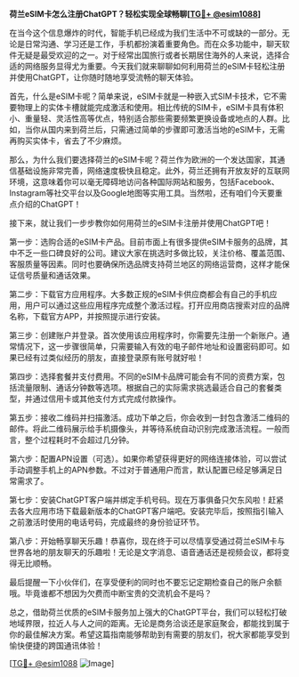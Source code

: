 **荷兰eSIM卡怎么注册ChatGPT？轻松实现全球畅聊[[TG💪+ @esim1088](https://t.me/s/esim1088)]**

在当今这个信息爆炸的时代，智能手机已经成为我们生活中不可或缺的一部分。无论是日常沟通、学习还是工作，手机都扮演着重要角色。而在众多功能中，聊天软件无疑是最受欢迎的之一。对于经常出国旅行或者长期居住海外的人来说，选择合适的网络服务显得尤为重要。今天我们就来聊聊如何利用荷兰的eSIM卡轻松注册并使用ChatGPT，让你随时随地享受流畅的聊天体验。

首先，什么是eSIM卡呢？简单来说，eSIM卡就是一种嵌入式SIM卡技术，它不需要物理上的实体卡槽就能完成激活和使用。相比传统的SIM卡，eSIM卡具有体积小、重量轻、灵活性高等优点，特别适合那些需要频繁更换设备或地点的人群。比如，当你从国内来到荷兰后，只需通过简单的步骤即可激活当地的eSIM卡，无需再购买实体卡，省去了不少麻烦。

那么，为什么我们要选择荷兰的eSIM卡呢？荷兰作为欧洲的一个发达国家，其通信基础设施非常完善，网络速度极快且稳定。此外，荷兰还拥有开放友好的互联网环境，这意味着你可以毫无障碍地访问各种国际网站和服务，包括Facebook、Instagram等社交平台以及Google地图等实用工具。当然啦，还有咱们今天要重点介绍的ChatGPT！

接下来，就让我们一步步教你如何用荷兰的eSIM卡注册并使用ChatGPT吧！

第一步：选购合适的eSIM卡产品。目前市面上有很多提供eSIM卡服务的品牌，其中不乏一些口碑良好的公司。建议大家在挑选时多做比较，关注价格、覆盖范围、客服质量等因素。同时也要确保所选品牌支持荷兰地区的网络运营商，这样才能保证信号质量和通话效果。

第二步：下载官方应用程序。大多数正规的eSIM卡供应商都会有自己的手机应用，用户可以通过这些应用程序完成整个激活过程。打开应用商店搜索对应的品牌名称，下载官方APP，并按照提示进行安装。

第三步：创建账户并登录。首次使用该应用程序时，你需要先注册一个新账户。通常情况下，这一步骤很简单，只需要输入有效的电子邮件地址和设置密码即可。如果已经有过类似经历的朋友，直接登录原有账号就好啦！

第四步：选择套餐并支付费用。不同的eSIM卡品牌可能会有不同的资费方案，包括流量限制、通话分钟数等选项。根据自己的实际需求挑选最适合自己的套餐类型，并通过信用卡或其他支付方式完成付款操作。

第五步：接收二维码并扫描激活。成功下单之后，你会收到一封包含激活二维码的邮件。将此二维码展示给手机摄像头，并等待系统自动识别完成激活流程。一般而言，整个过程耗时不会超过几分钟。

第六步：配置APN设置（可选）。如果你希望获得更好的网络连接体验，可以尝试手动调整手机上的APN参数。不过对于普通用户而言，默认配置已经足够满足日常需求了。

第七步：安装ChatGPT客户端并绑定手机号码。现在万事俱备只欠东风啦！赶紧去各大应用市场下载最新版本的ChatGPT客户端吧。安装完毕后，按照指引输入之前激活时使用的电话号码，完成最终的身份验证环节。

第八步：开始畅享聊天乐趣！恭喜你，现在终于可以尽情享受通过荷兰eSIM卡与世界各地的朋友聊天的乐趣啦！无论是文字消息、语音通话还是视频会议，都将变得无比顺畅。

最后提醒一下小伙伴们，在享受便利的同时也不要忘记定期检查自己的账户余额哦。毕竟谁都不想因为欠费而中断宝贵的交流机会不是吗？

总之，借助荷兰优质的eSIM卡服务加上强大的ChatGPT平台，我们可以轻松打破地域界限，拉近人与人之间的距离。无论是商务洽谈还是家庭聚会，都能找到属于你的最佳解决方案。希望这篇指南能够帮助到有需要的朋友们，祝大家都能享受到愉快便捷的跨国通讯体验！

[[TG💪+ @esim1088](https://t.me/s/esim1088) ![Image](https://i.postimg.cc/4NQfJmqS/Snipaste-2025-05-13-00-14-12.png)]